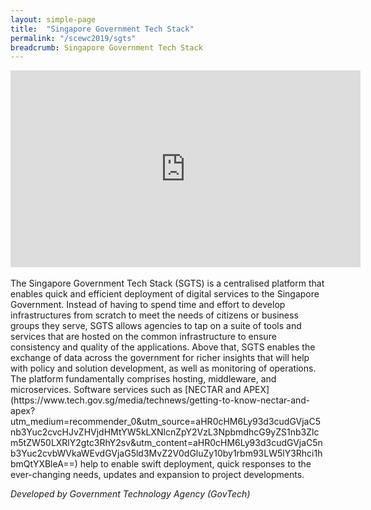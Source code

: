 ```yaml
---
layout: simple-page
title:  "Singapore Government Tech Stack"
permalink: "/scewc2019/sgts"
breadcrumb: Singapore Government Tech Stack
---
```


<div class="bp-youtube">
  <iframe width="560" height="315" src="https://www.youtube.com/embed/Vt-r2vCqSh8" frameborder="0" allow="autoplay; encrypted-media" allowfullscreen></iframe>
</div>

<br>
The Singapore Government Tech Stack (SGTS) is a centralised platform that enables quick and efficient deployment of digital services to the Singapore Government. Instead of having to spend time and effort to develop infrastructures from scratch to meet the needs of citizens or business groups they serve, SGTS allows agencies to tap on a suite of tools and services that are hosted on the common infrastructure to ensure consistency and quality of the applications. Above that, SGTS enables the exchange of data across the government for richer insights that will help with policy and solution development, as well as monitoring of operations.
<br>
The platform fundamentally comprises hosting, middleware, and microservices. Software services such as [NECTAR and APEX](https://www.tech.gov.sg/media/technews/getting-to-know-nectar-and-apex?utm_medium=recommender_0&utm_source=aHR0cHM6Ly93d3cudGVjaC5nb3Yuc2cvcHJvZHVjdHMtYW5kLXNlcnZpY2VzL3NpbmdhcG9yZS1nb3Zlcm5tZW50LXRlY2gtc3RhY2sv&utm_content=aHR0cHM6Ly93d3cudGVjaC5nb3Yuc2cvbWVkaWEvdGVjaG5ld3MvZ2V0dGluZy10by1rbm93LW5lY3Rhci1hbmQtYXBleA==) help to enable swift deployment, quick responses to the ever-changing needs, updates and expansion to project developments. 

*Developed by Government Technology Agency (GovTech)* 
